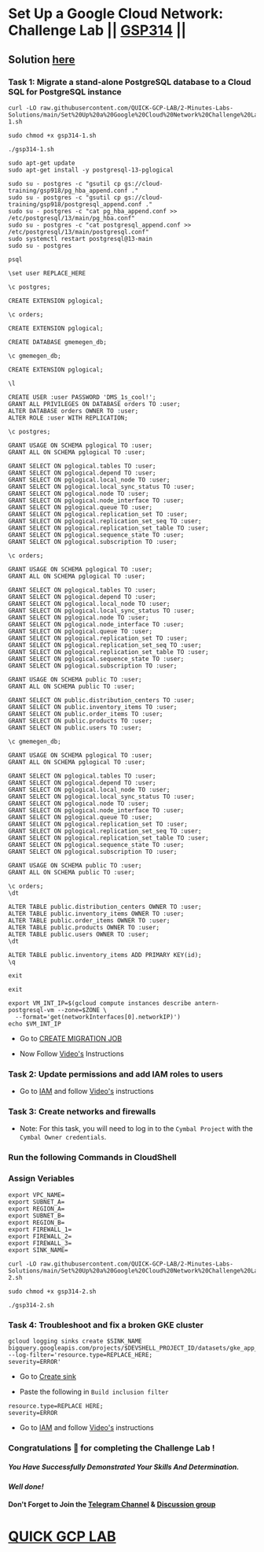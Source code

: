 # Set Up a Google Cloud Network: Challenge Lab || [GSP314](https://www.cloudskillsboost.google/focuses/10417?parent=catalog) ||

## Solution [here](https://youtu.be/kG0HpV05nlk)

### Task 1: Migrate a stand-alone PostgreSQL database to a Cloud SQL for PostgreSQL instance
```
curl -LO raw.githubusercontent.com/QUICK-GCP-LAB/2-Minutes-Labs-Solutions/main/Set%20Up%20a%20Google%20Cloud%20Network%20Challenge%20Lab/gsp314-1.sh

sudo chmod +x gsp314-1.sh

./gsp314-1.sh
```
```
sudo apt-get update
sudo apt-get install -y postgresql-13-pglogical

sudo su - postgres -c "gsutil cp gs://cloud-training/gsp918/pg_hba_append.conf ."
sudo su - postgres -c "gsutil cp gs://cloud-training/gsp918/postgresql_append.conf ."
sudo su - postgres -c "cat pg_hba_append.conf >> /etc/postgresql/13/main/pg_hba.conf"
sudo su - postgres -c "cat postgresql_append.conf >> /etc/postgresql/13/main/postgresql.conf"
sudo systemctl restart postgresql@13-main
sudo su - postgres
```
```
psql
```
```
\set user REPLACE_HERE
```
```
\c postgres;
```
```
CREATE EXTENSION pglogical;
```
```
\c orders;
```
```
CREATE EXTENSION pglogical;
```
```
CREATE DATABASE gmemegen_db;
```
```
\c gmemegen_db;
```
```
CREATE EXTENSION pglogical;
```
```
\l
```
```
CREATE USER :user PASSWORD 'DMS_1s_cool!';
GRANT ALL PRIVILEGES ON DATABASE orders TO :user;
ALTER DATABASE orders OWNER TO :user;
ALTER ROLE :user WITH REPLICATION;
```
```
\c postgres;
```
```
GRANT USAGE ON SCHEMA pglogical TO :user;
GRANT ALL ON SCHEMA pglogical TO :user;

GRANT SELECT ON pglogical.tables TO :user;
GRANT SELECT ON pglogical.depend TO :user;
GRANT SELECT ON pglogical.local_node TO :user;
GRANT SELECT ON pglogical.local_sync_status TO :user;
GRANT SELECT ON pglogical.node TO :user;
GRANT SELECT ON pglogical.node_interface TO :user;
GRANT SELECT ON pglogical.queue TO :user;
GRANT SELECT ON pglogical.replication_set TO :user;
GRANT SELECT ON pglogical.replication_set_seq TO :user;
GRANT SELECT ON pglogical.replication_set_table TO :user;
GRANT SELECT ON pglogical.sequence_state TO :user;
GRANT SELECT ON pglogical.subscription TO :user;
```
```
\c orders;
```
```
GRANT USAGE ON SCHEMA pglogical TO :user;
GRANT ALL ON SCHEMA pglogical TO :user;

GRANT SELECT ON pglogical.tables TO :user;
GRANT SELECT ON pglogical.depend TO :user;
GRANT SELECT ON pglogical.local_node TO :user;
GRANT SELECT ON pglogical.local_sync_status TO :user;
GRANT SELECT ON pglogical.node TO :user;
GRANT SELECT ON pglogical.node_interface TO :user;
GRANT SELECT ON pglogical.queue TO :user;
GRANT SELECT ON pglogical.replication_set TO :user;
GRANT SELECT ON pglogical.replication_set_seq TO :user;
GRANT SELECT ON pglogical.replication_set_table TO :user;
GRANT SELECT ON pglogical.sequence_state TO :user;
GRANT SELECT ON pglogical.subscription TO :user;
```
```
GRANT USAGE ON SCHEMA public TO :user;
GRANT ALL ON SCHEMA public TO :user;

GRANT SELECT ON public.distribution_centers TO :user;
GRANT SELECT ON public.inventory_items TO :user;
GRANT SELECT ON public.order_items TO :user;
GRANT SELECT ON public.products TO :user;
GRANT SELECT ON public.users TO :user;
```
```
\c gmemegen_db;
```
```
GRANT USAGE ON SCHEMA pglogical TO :user;
GRANT ALL ON SCHEMA pglogical TO :user;

GRANT SELECT ON pglogical.tables TO :user;
GRANT SELECT ON pglogical.depend TO :user;
GRANT SELECT ON pglogical.local_node TO :user;
GRANT SELECT ON pglogical.local_sync_status TO :user;
GRANT SELECT ON pglogical.node TO :user;
GRANT SELECT ON pglogical.node_interface TO :user;
GRANT SELECT ON pglogical.queue TO :user;
GRANT SELECT ON pglogical.replication_set TO :user;
GRANT SELECT ON pglogical.replication_set_seq TO :user;
GRANT SELECT ON pglogical.replication_set_table TO :user;
GRANT SELECT ON pglogical.sequence_state TO :user;
GRANT SELECT ON pglogical.subscription TO :user;
```
```
GRANT USAGE ON SCHEMA public TO :user;
GRANT ALL ON SCHEMA public TO :user;
```
```
\c orders;
\dt
```
```
ALTER TABLE public.distribution_centers OWNER TO :user;
ALTER TABLE public.inventory_items OWNER TO :user;
ALTER TABLE public.order_items OWNER TO :user;
ALTER TABLE public.products OWNER TO :user;
ALTER TABLE public.users OWNER TO :user;
\dt
```
```
ALTER TABLE public.inventory_items ADD PRIMARY KEY(id);
\q 
```
```
exit
```
```
exit
```
```
export VM_INT_IP=$(gcloud compute instances describe antern-postgresql-vm --zone=$ZONE \
  --format='get(networkInterfaces[0].networkIP)')
echo $VM_INT_IP
```

* Go to [CREATE MIGRATION JOB](https://console.cloud.google.com/dbmigration/migrations/create)

* Now Follow [Video's](https://youtu.be/kG0HpV05nlk) Instructions

### Task 2: Update permissions and add IAM roles to users

* Go to [IAM](https://console.cloud.google.com/iam-admin/iam) and follow [Video's](https://youtu.be/kG0HpV05nlk) instructions

### Task 3: Create networks and firewalls

* Note: For this task, you will need to log in to the `Cymbal Project` with the `Cymbal Owner credentials`.

### Run the following Commands in CloudShell

### Assign Veriables
```
export VPC_NAME=
export SUBNET_A=
export REGION_A=
export SUBNET_B=
export REGION_B=
export FIREWALL_1=
export FIREWALL_2=
export FIREWALL_3=
export SINK_NAME=
```
```
curl -LO raw.githubusercontent.com/QUICK-GCP-LAB/2-Minutes-Labs-Solutions/main/Set%20Up%20a%20Google%20Cloud%20Network%20Challenge%20Lab/gsp314-2.sh

sudo chmod +x gsp314-2.sh

./gsp314-2.sh
```

### Task 4: Troubleshoot and fix a broken GKE cluster

```
gcloud logging sinks create $SINK_NAME bigquery.googleapis.com/projects/$DEVSHELL_PROJECT_ID/datasets/gke_app_errors_sink --log-filter='resource.type=REPLACE_HERE;
severity=ERROR'
```

* Go to [Create sink](https://console.cloud.google.com/logs/router/sink)

* Paste the following in `Build inclusion filter`

```
resource.type=REPLACE HERE;
severity=ERROR
```

* Go to [IAM](https://console.cloud.google.com/iam-admin/iam) and follow [Video's](https://youtu.be/kG0HpV05nlk) instructions


### Congratulations 🎉 for completing the Challenge Lab !

##### *You Have Successfully Demonstrated Your Skills And Determination.*

#### *Well done!*

#### Don't Forget to Join the [Telegram Channel](https://t.me/quickgcplab) & [Discussion group](https://t.me/quickgcplabchats)

# [QUICK GCP LAB](https://www.youtube.com/@quickgcplab)